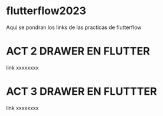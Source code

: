 # flutterflow2023
Aqui se pondran los links de las practicas de flutterflow

# ACT 2 DRAWER EN FLUTTER
link xxxxxxxx

# ACT 3 DRAWER EN FLUTTTER
link xxxxxxxx
